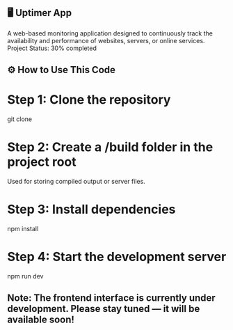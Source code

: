 ## 🖥 Uptimer App
A web-based monitoring application designed to continuously track the availability and performance of websites, servers, or online services.
Project Status: 30% completed
## ⚙ How to Use This Code
# Step 1: Clone the repository
git clone <repository-url>
# Step 2: Create a /build folder in the project root
Used for storing compiled output or server files.
# Step 3: Install dependencies
npm install
# Step 4: Start the development server
npm run dev
## Note: The frontend interface is currently under development. Please stay tuned — it will be available soon!
